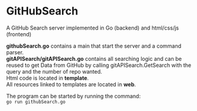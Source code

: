 # GitHubSearch
A GitHub Search server implemented in Go (backend) and html/css/js (frontend)  

__githubSearch.go__ contains a main that start the server and a command parser.  
__gitAPISearch/gitAPISearch.go__ contains all searching logic and can be reused to get Data from GitHub by calling gitAPISearch.GetSearch with the query and the number of repo wanted.  
Html code is located in __template__.  
All resources linked to templates are located in __web__.

The program can be started by running the command:  
`go run githubSearch.go`  
